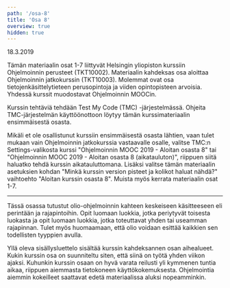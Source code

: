 ```yaml
---
path: '/osa-8'
title: 'Osa 8'
overview: true
hidden: true
---
```


<deadline>18.3.2019</deadline>

Tämän materiaalin osat 1-7 liittyvät Helsingin yliopiston kurssiin Ohjelmoinnin perusteet (TKT10002). Materiaalin kahdeksas osa aloittaa Ohjelmoinnin jatkokurssin (TKT10003). Molemmat ovat osa tietojenkäsittelytieteen perusopintoja ja viiden opintopisteen arvoisia. Yhdessä kurssit muodostavat Ohjelmoinnin MOOCin.

Kurssin tehtäviä tehdään Test My Code (TMC) -järjestelmässä. Ohjeita TMC-järjestelmän käyttöönottoon löytyy tämän kurssimateriaalin ensimmäisestä osasta.

Mikäli et ole osallistunut kurssiin ensimmäisestä osasta lähtien, vaan tulet mukaan vain Ohjelmoinnin jatkokurssia vastaavalle osalle, valitse TMC:n Settings-valikosta kurssi "Ohjelmoinnin MOOC 2019 - Aloitan osasta 8" tai "Ohjelmoinnin MOOC 2019 - Aloitan osasta 8 (aikatauluton)", riippuen siitä haluatko tehdä kurssin aikatauluttomana. Lisäksi valitse tämän materiaalin asetuksien kohdan "Minkä kurssin version pisteet ja kolikot haluat nähdä?" vaihtoehto "Aloitan kurssin osasta 8". Muista myös kerrata materiaalin osat 1-7.

<hr/>

Tässä osassa tutustut olio-ohjelmoinnin kahteen keskeiseen käsitteeseen eli perintään ja rajapintoihin. Opit luomaan luokkia, jotka periytyvät toisesta luokasta ja opit luomaan luokkia, jotka toteuttavat yhden tai useamman rajapinnan. Tulet myös huomaamaan, että olio voidaan esittää kaikkien sen todellisten tyyppien avulla.

<please-login></please-login>

<pages-in-this-section></pages-in-this-section>

Yllä oleva sisällysluettelo sisältää kurssin kahdeksannen osan aihealueet. Kukin kurssin osa on suunniteltu siten, että siinä on työtä yhden viikon ajaksi. Kuhunkin kurssin osaan on hyvä varata reilusti yli kymmenen tuntia aikaa, riippuen aiemmasta tietokoneen käyttökokemuksesta. Ohjelmointia aiemmin kokeilleet saattavat edetä materiaalissa aluksi nopeamminkin.

<exercises-in-this-section></exercises-in-this-section>
